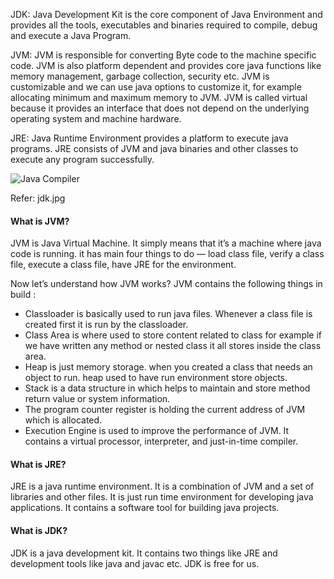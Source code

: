 JDK: Java Development Kit is the core component of Java Environment and provides all the tools, executables and binaries required to compile, debug and execute a Java Program.

JVM: JVM is responsible for converting Byte code to the machine specific code. JVM is also platform dependent and provides core java functions like memory management, garbage collection, security etc. JVM is customizable and we can use java options to customize it, for example allocating minimum and maximum memory to JVM. JVM is called virtual because it provides an interface that does not depend on the underlying operating system and machine hardware.

JRE: Java Runtime Environment provides a platform to execute java programs. JRE consists of JVM and java binaries and other classes to execute any program successfully.

<img src="/resources/jdk.jpg" alt="Java Compiler" />

Refer: jdk.jpg

#### What is JVM?

JVM is Java Virtual Machine. It simply means that it’s a machine where java code is running. it has main four things to do — load class file, verify a class file, execute a class file, have JRE for the environment.

Now let’s understand how JVM works?
JVM contains the following things in build :
- Classloader is basically used to run java files. Whenever a class file is created first it is run by the classloader.
- Class Area is where used to store content related to class for example if we have written any method or nested class it all stores inside the class area.
- Heap is just memory storage. when you created a class that needs an object to run. heap used to have run environment store objects.
- Stack is a data structure in which helps to maintain and store method return value or system information.
- The program counter register is holding the current address of JVM which is allocated.
- Execution Engine is used to improve the performance of JVM. It contains a virtual processor, interpreter, and just-in-time compiler.

#### What is JRE?
JRE is a java runtime environment. 
It is a combination of JVM and a set of libraries and other files. 
It is just run time environment for developing java applications. 
It contains a software tool for building java projects.

#### What is JDK?
JDK is a java development kit. It contains two things like JRE and development tools like java and javac etc. 
JDK is free for us.